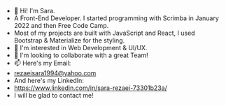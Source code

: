 - 👋 Hi! I'm Sara. 
- A Front-End Developer. I started programming with Scrimba in January 2022 and then Free Code Camp. 
- Most of my projects are built with JavaScript and React, I used Bootstrap & Materialize for the styling.
- 👀 I'm interested in Web Development & UI/UX.
- 💞️ I'm looking to collaborate with a great Team!
- 📫 Here's my Email:
- rezaeisara1994@yahoo.com
- And here's my LinkedIn:
- https://www.linkedin.com/in/sara-rezaei-73301b23a/
- I will be glad to contact me!

